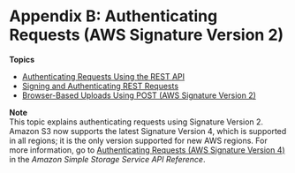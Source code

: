 # Appendix B: Authenticating Requests \(AWS Signature Version 2\)<a name="auth-request-sig-v2"></a>

**Topics**
+ [Authenticating Requests Using the REST API](S3_Authentication2.md)
+ [Signing and Authenticating REST Requests](RESTAuthentication.md)
+ [Browser\-Based Uploads Using POST \(AWS Signature Version 2\)](UsingHTTPPOST.md)

**Note**  
This topic explains authenticating requests using Signature Version 2\. Amazon S3 now supports the latest Signature Version 4, which is supported in all regions; it is the only version supported for new AWS regions\. For more information, go to [Authenticating Requests \(AWS Signature Version 4\)](https://docs.aws.amazon.com/AmazonS3/latest/API/sig-v4-authenticating-requests.html) in the *Amazon Simple Storage Service API Reference*\.